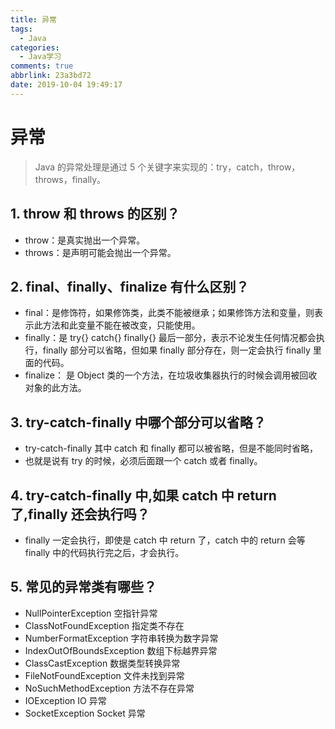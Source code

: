 ```yaml
---
title: 异常
tags:
  - Java
categories:
  - Java学习
comments: true
abbrlink: 23a3bd72
date: 2019-10-04 19:49:17
---
```

# 异常

> Java 的异常处理是通过 5 个关键字来实现的：try，catch，throw，throws，finally。


## 1. throw 和 throws 的区别？

- throw：是真实抛出一个异常。
- throws：是声明可能会抛出一个异常。

<!-- more -->

## 2. final、finally、finalize 有什么区别？

- final：是修饰符，如果修饰类，此类不能被继承；如果修饰方法和变量，则表示此方法和此变量不能在被改变，只能使用。
- finally：是 try{} catch{} finally{} 最后一部分，表示不论发生任何情况都会执行，finally 部分可以省略，但如果 finally 部分存在，则一定会执行 finally 里面的代码。
- finalize： 是 Object 类的一个方法，在垃圾收集器执行的时候会调用被回收对象的此方法。

## 3. try-catch-finally 中哪个部分可以省略？

- try-catch-finally 其中 catch 和 finally 都可以被省略，但是不能同时省略，
- 也就是说有 try 的时候，必须后面跟一个 catch 或者 finally。

## 4. try-catch-finally 中,如果 catch 中 return 了,finally 还会执行吗？

- finally 一定会执行，即使是 catch 中 return 了，catch 中的 return 会等 finally 中的代码执行完之后，才会执行。

## 5. 常见的异常类有哪些？

- NullPointerException 空指针异常
- ClassNotFoundException 指定类不存在
- NumberFormatException 字符串转换为数字异常
- IndexOutOfBoundsException 数组下标越界异常
- ClassCastException 数据类型转换异常
- FileNotFoundException 文件未找到异常
- NoSuchMethodException 方法不存在异常
- IOException IO 异常
- SocketException Socket 异常
